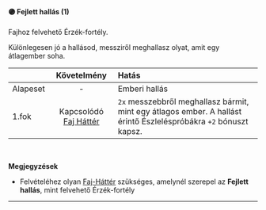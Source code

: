 #### 🟣 Fejlett hallás (1)

<!-- tag: erzekfortely -->

Fajhoz felvehető Érzék-fortély.

Különlegesen jó a hallásod, messziről meghallasz olyat, amit egy átlagember soha.

| |  Követelmény | Hatás  |
| :----------- | :-----------: | :----------- |
| Alapeset| - | Emberi hallás |
| 1.fok | Kapcsolódó [Faj Háttér](../041_faj_hatterek.md) | `2x` messzebbről meghallasz bármit, mint egy átlagos ember. A hallást érintő Észleléspróbákra `+2` bónuszt kapsz. |

<br />

**Megjegyzések**

- Felvételéhez olyan [Faj-Háttér](../041_faj_hatterek.md) szükséges, amelynél szerepel az **Fejlett hallás**, mint felvehető Érzék-fortély

---
